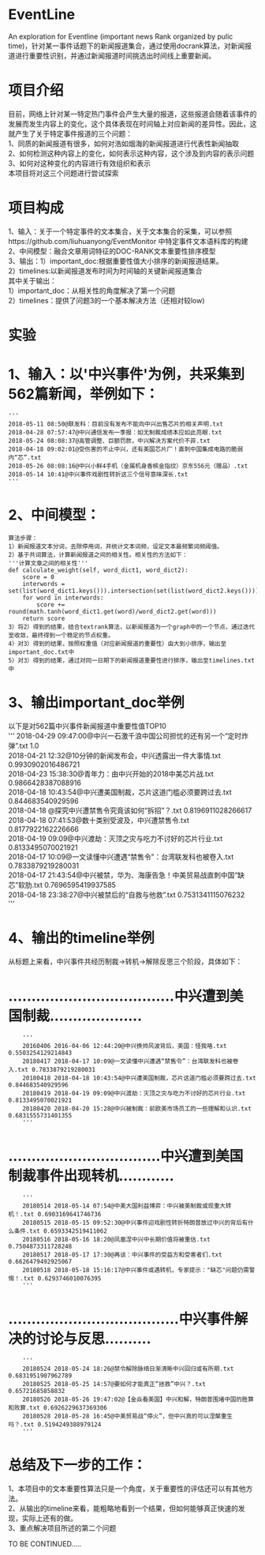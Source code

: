 # EventLine
An exploration for Eventline (important news Rank organized by pulic time)，针对某一事件话题下的新闻报道集合，通过使用docrank算法，对新闻报道进行重要性识别，并通过新闻报道时间挑选出时间线上重要新闻。
# 项目介绍  
目前，网络上针对某一特定热门事件会产生大量的报道，这些报道会随着该事件的发展而发生内容上的变化，这个具体表现在时间轴上对应新闻的差异性。因此，这就产生了关于特定事件报道的三个问题：  
1、同质的新闻报道有很多，如何对浩如烟海的新闻报道进行代表性新闻抽取  
2、如何检测这种内容上的变化，如何表示这种内容，这个涉及到内容的表示问题  
3、如何对这种变化的内容进行有效组织和表示  
本项目将对这三个问题进行尝试探索  
# 项目构成
1、输入：关于一个特定事件的文本集合，关于文本集合的采集，可以参照https://github.com/liuhuanyong/EventMonitor 中特定事件文本语料库的构建  
2、中间模型：融合文章用词特征的DOC-RANK文本重要性排序模型  
3、输出：1）important_doc:根据重要性值大小排序的新闻报道结果。  
        2）timelines:以新闻报道发布时间为时间轴的关键新闻报道集合  
其中关于输出：    
1）important_doc：从相关性的角度解决了第一个问题    
2）timelines：提供了问题3的一个基本解决方法（还相对较low)

# 实验
# 1、输入：以'中兴事件'为例，共采集到562篇新闻，举例如下：  
    '''
    2018-05-11 08:50@联发科：目前没有发布不能向中兴出售芯片的相关声明.txt   
    2018-04-28 07:57:47@中兴通信发布一季报：如无制裁成绩本应如此亮眼.txt   
    2018-05-24 08:08:37@高管调整、巨额罚款，中兴解决方案代价不菲.txt   
    2018-04-18 09:02:01@受伤害的不止中兴，还有美国芯片厂！直刺中国集成电路的脆弱内“芯”.txt   
    2018-05-26 08:08:16@中兴小鲜4手机（金属机身香槟金指纹）京东556元（赠品）.txt   
    2018-05-14 10:41@中兴事件戏剧性转折这三个信号意味深长.txt   
    '''
# 2、中间模型：
    算法步骤：
    1）新闻报道文本分词，去除停用词，并统计文本词频，设定文本最频繁词频阈值。  
    2）基于共词算法，计算新闻报道之间的相关性。相关性的方法如下： 
    '''计算文章之间的相关性'''
    def calculate_weight(self, word_dict1, word_dict2):
        score = 0
        interwords = set(list(word_dict1.keys())).intersection(set(list(word_dict2.keys())))
        for word in interwords:
            score += round(math.tanh(word_dict1.get(word)/word_dict2.get(word)))
        return score
    3）将2）得到的结果，结合textrank算法，以新闻报道为一个graph中的一个节点，通过迭代至收敛，最终得到一个稳定的节点权重。  
    4）对3）得到的结果，按照权重值（对应新闻报道的重要性）由大到小排序，输出至important_doc.txt中  
    5）对3）得到的结果，通过对同一日期下的新闻报道重要性进行排序，输出至timelines.txt中  
# 3、输出important_doc举例
以下是对562篇中兴事件新闻报道中重要性值TOP10  
            '''
            2018-04-29 09:47:00@中兴一石激千浪中国公司担忧的还有另一个“定时炸弹”.txt 1.0  
            2018-04-21 12:32@10分钟的新闻发布会，中兴透露出一件大事情.txt 0.9930902016486721  
            2018-04-23 15:38:30@青年力：由中兴开始的2018中美芯片战.txt 0.9866428387088916  
            2018-04-18 10:43:54@中兴遭美国制裁，芯片这道门槛必须要跨过去.txt 0.844683540929596  
            2018-04-18 @探究中兴遭禁售令究竟该如何“拆招”？.txt 0.8196911028266617  
            2018-04-18 07:41:53@数十类别受波及，中兴遭禁售令.txt 0.8177922162226666  
            2018-04-19 09:09@中兴渡劫：灭顶之灾与吃力不讨好的芯片行业.txt 0.8133495070021921  
            2018-04-17 10:09@一文读懂中兴遭遇“禁售令”：台湾联发科也被卷入.txt 0.7833879219280031  
            2018-04-17 21:43:54@中兴被禁，华为、海康告急！中美贸易战直刺中国“缺芯”软肋.txt 0.7696595419937585  
            2018-04-18 23:38:27@中兴被禁后的“自救与他救”.txt 0.7531341115076232  
            '''
# 4、输出的timeline举例
从标题上来看，中兴事件共经历制裁->转机->解除反思三个阶段，具体如下：  
# ....................................中兴遭到美国制裁....................
        '''
        20160406 2016-04-06 12:44:20@中兴换帅风波背后，美国：怪我咯.txt 0.5503254129214843  
        20180417 2018-04-17 10:09@一文读懂中兴遭遇“禁售令”：台湾联发科也被卷入.txt 0.7833879219280031  
        20180418 2018-04-18 10:43:54@中兴遭美国制裁，芯片这道门槛必须要跨过去.txt 0.844683540929596  
        20180419 2018-04-19 09:09@中兴渡劫：灭顶之灾与吃力不讨好的芯片行业.txt 0.8133495070021921  
        20180420 2018-04-20 15:28@中兴被制裁：前欧美市场员工的一些理解和认识.txt 0.6831555731401355 
        '''
# .................................中兴遭到美国制裁事件出现转机............
        '''
        20180514 2018-05-14 07:54@中美大国利益博弈：中兴被美制裁或现重大转机！.txt 0.6903169641746736  
        20180515 2018-05-15 09:52:30@中兴事件迎戏剧性转折特朗普放过中兴的背后有什么条件.txt 0.6593342519411062  
        20180516 2018-05-16 18:20@凤凰涅中兴中长期价值将被重估.txt 0.7504873311728248  
        20180517 2018-05-17 17:30@再谈：中兴事件的受益方和受害者们.txt 0.6626479492925067  
        20180518 2018-05-18 15:16:17@中兴事件或遇转机，专家提示："缺芯"问题仍需警惕！.txt 0.6293746010076395 
        '''
# .....................................中兴事件解决的讨论与反思.......... 
        '''
        20180524 2018-05-24 18:26@禁令解除脉络日渐清晰中兴回归或有所期.txt 0.6831951907962789  
        20180525 2018-05-25 14:57@要如何才能真正“拯救”中兴？.txt 0.65721685858832  
        20180526 2018-05-26 19:47:02@【金焱看美国】中兴和解，特朗普围堵中国的胜算和败算.txt 0.6926229637369306  
        20180528 2018-05-28 16:45@中美贸易战“停火”，但中兴真的可以涅槃重生吗？.txt 0.5194249388979124 
        '''
# 总结及下一步的工作：
1、本项目中的文本重要性算法只是一个角度，关于重要性的评估还可以有其他方法。  
2、从输出的timeline来看，能粗略地看到一个结果，但如何能够真正快速的发现，实际上还有的做。   
3、重点解决项目所述的第二个问题    

TO BE CONTINUED.....  
